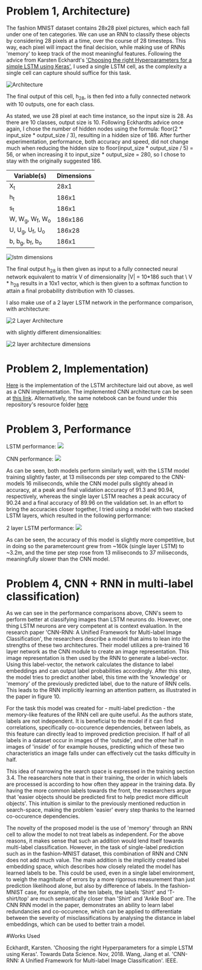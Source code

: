 # Problem 1, Architecture)

The fashion MNIST dataset contains 28x28 pixel pictures, which each fall under one of ten categories. We can use an RNN to classify these objects by considering 28 pixels at a time, over the course of 28 timesteps. This way, each pixel will impact the final decision, while making use of RNNs 'memory' to keep track of the most meaningful features. Following the advice from Karsten Eckhardt's ['Choosing the right Hyperparameters for a simple LSTM using Keras'](https://towardsdatascience.com/choosing-the-right-hyperparameters-for-a-simple-lstm-using-keras-f8e9ed76f046), I used a single LSTM cell, as the complexity a single cell can capture should suffice for this task.

![Architecture](https://github.com/ete2njit/CS483_CNN-RNN/blob/main/resources/lstm_architecture.png)

The final output of this cell, h<sub>28</sub>, is then fed into a fully connected network with 10 outputs, one for each class.

As stated, we use 28 pixel at each time instance, so the input size is 28. As there are 10 classes, output size is 10. Following Eckhardts advice once again, I chose the number of hidden nodes using the formula: floor(2 * input_size * output_size / 3), resulting in a hidden size of 186. After further experimentation, performance, both accuracy and speed, did not change much when reducing the hidden size to floor(input_size * output_size / 5) = 56, or when increasing it to input_size * output_size = 280, so I chose to stay with the originally suggested 186.

| Variable(s) | Dimensions |
| -------- | ------ |
| X<sub>t</sub> | 28x1 |
| h<sub>t</sub> | 186x1 |
| s<sub>t</sub> | 186x1 |
| W, W<sub>g</sub>, W<sub>f</sub>, W<sub>o</sub> | 186x186 |
| U, U<sub>g</sub>, U<sub>f</sub>, U<sub>o</sub>  | 186x28 | 
| b, b<sub>g</sub>, b<sub>f</sub>, b<sub>o</sub> | 186x1 |

![lstm dimensions](https://github.com/ete2njit/CS482_CNN-RNN/blob/main/resources/outputrnn.png)

The final output h<sub>28</sub> is then given as input to a fully connected neural network equivalent to matrix V of dimensionality |V| = 10\*186 such that \\
V \* h<sub>28</sub>
results in a 10x1 vector, which is then given to a softmax function to attain a final probability distribution with 10 classes.

I also make use of a 2 layer LSTM network in the performance comparison, with architecture:

![2 Layer Architecture](https://github.com/ete2njit/CS483_CNN-RNN/blob/main/resources/lstm_2_layer_architecture.png)

with slightly different dimensionalities:

![2 layer architecture dimensions](https://github.com/ete2njit/CS482_CNN-RNN/blob/main/resources/outputrnn2.png)

# Problem 2, Implementation)

[Here](https://colab.research.google.com/drive/1tf-U-YScYBok_h41_JqFSmZFpwBjQk5z?usp=sharing) is the implementation of the LSTM architecture laid out above, as well as a CNN implementation. The implemented CNN architecture can be seen at [this link](https://github.com/ete2njit/CS482_CNN-RNN/blob/main/resources/outputcnn.png).
Alternatively, the same notebook can be found under this repository's resource folder [here](https://github.com/ete2njit/CS482_CNN-RNN/blob/main/resources/CNN_RNN.ipynb)

# Problem 3, Performance

LSTM performance:
![](https://github.com/ete2njit/CS482_CNN-RNN/blob/main/resources/LSTM_performance.png)

CNN performance:
![](https://github.com/ete2njit/CS482_CNN-RNN/blob/main/resources/CNN_performance.png)

As can be seen, both models perform similarly well, with the LSTM model training slightly faster, at 13 miliseconds per step compared to the CNN-models 16 miliseconds, while the CNN model pulls slightly ahead in accuracy, at a peak and final validation accuracy of 91.3 and 90.94, respectively, whereas the single layer LSTM reaches a peak accuracy of 90.24 and a final accuracy of 89.96 on the validation set. In an effort to bring the accuracies closer together, I tried using a model with two stacked LSTM layers, which resulted in the following performance:

2 layer LSTM performance:
![](https://github.com/ete2njit/CS482_CNN-RNN/blob/main/resources/LSTM_2_layer_performance.png)

As can be seen, the accuracy of this model is slightly more competitive, but in doing so the parametercount grew from ~160k (single layer LSTM) to ~3.2m, and the time per step rose from 13 miliseconds to 37 miliseconds, meaningfully slower than the CNN model.

# Problem 4, CNN + RNN in multi-label classification)

As we can see in the performance comparisons above, CNN's seem to perform better at classifying images than LSTM neurons do. However, one thing LSTM neurons are very competent at is context evaluation. In the research paper 'CNN-RNN: A Unified Framework for Multi-label Image Classification', the researchers describe a model that aims to lean into the strengths of these two architectures. Their model utilizes a pre-trained 16 layer network as the CNN module to create an image representation. This image representation is then used by the RNN to generate a label-vector. Using this label-vector, the network calculates the distance to label embeddings and can output label probabilities accordingly. After this step, the model tries to predict another label, this time with the 'knowledge' or 'memory' of the previously predicted label, due to the nature of RNN cells. This leads to the RNN implicitly learning an attention pattern, as illustrated in the paper in figure 10. 

For the task this model was created for - multi-label prediction - the memory-like features of the RNN cell are quite useful. As the authors state, labels are not independent. It is beneficial to the model if it can find correlations, specifically co-occurence dependencies, between labels, as this feature can directly lead to improved prediction precision. If half of all labels in a dataset occur in images of the 'outside', and the other half in images of 'inside' of for example houses, predicting which of these two characteristics an image falls under can effectively cut the tasks difficulty in half.

This idea of narrowing the search space is expressed in the training section 3.4. The reasearchers note that in their training, the order in which labels are processed is according to how often they appear in the training data. By having the more common labels towards the front, the reasearchers argue that 'easier objects should be predicted first to help predict more difficult objects'. This intuition is similar to the previously mentioned reduction in search-space, making the problem 'easier' every step thanks to the learned co-occurence dependencies. 

The novelty of the proposed model is the use of 'memory' through an RNN cell to allow the model to not treat labels as independent. For the above reasons, it makes sense that such an addition would lend itself towards multi-label classification. However, in the task of single-label prediction such as in the fashion-MNIST dataset, this combination of RNN and CNN does not add much value. The main addition is the implicitly created label embedding space, which describes how closely related the model has learned labels to be. This could be used, even in a single label environment, to weigh the magnitude of errors by a more rigorous measurement than just prediction likelihood alone, but also by difference of labels. In the fashion-MNIST case, for example, of the ten labels, the labels 'Shirt' and 'T-shirt/top' are much semantically closer than 'Shirt' and 'Ankle Boot' are. The CNN RNN model in the paper, demonstrates an ability to learn label redundancies and co-occurence, which can be applied to differentiate between the severity of misclassifications by analysing the distance in label embeddings, which can be used to better train a model.


#Works Used

Eckhardt, Karsten. 'Choosing the right Hyperparameters for a simple LSTM using Keras'. Towards Data Science. Nov, 2018.
Wang, Jiang et al. 'CNN-RNN: A Unified Framework for Multi-label Image Classification'. IEEE.
